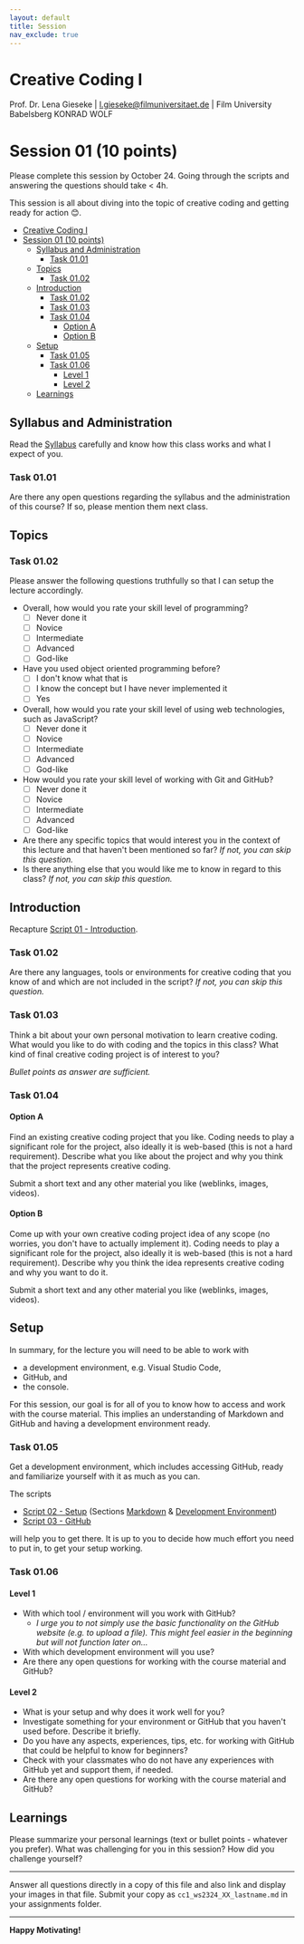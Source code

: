 ```yaml
---
layout: default
title: Session
nav_exclude: true
---
```



# Creative Coding I

Prof. Dr. Lena Gieseke \| l.gieseke@filmuniversitaet.de  \| Film University Babelsberg KONRAD WOLF
  

# Session 01 (10 points)

Please complete this session by October 24. Going through the scripts and answering the questions should take < 4h.  

This session is all about diving into the topic of creative coding and getting ready for action 😊.

* [Creative Coding I](#creative-coding-i)
* [Session 01 (10 points)](#session-01-10-points)
    * [Syllabus and Administration](#syllabus-and-administration)
        * [Task 01.01](#task-0101)
    * [Topics](#topics)
        * [Task 01.02](#task-0102)
    * [Introduction](#introduction)
        * [Task 01.02](#task-0102-1)
        * [Task 01.03](#task-0103)
        * [Task 01.04](#task-0104)
            * [Option A](#option-a)
            * [Option B](#option-b)
    * [Setup](#setup)
        * [Task 01.05](#task-0105)
        * [Task 01.06](#task-0106)
            * [Level 1](#level-1)
            * [Level 2](#level-2)
    * [Learnings](#learnings)

## Syllabus and Administration

Read the [Syllabus](../../index.md) carefully and know how this class works and what I expect of you.

### Task 01.01

Are there any open questions regarding the syllabus and the administration of this course? If so, please mention them next class.

## Topics

### Task 01.02

Please answer the following questions truthfully so that I can setup the lecture accordingly.

* Overall, how would you rate your skill level of programming?
    * [ ] Never done it
    * [ ] Novice
    * [ ] Intermediate
    * [ ] Advanced
    * [ ] God-like
* Have you used object oriented programming before?
    * [ ] I don't know what that is
    * [ ] I know the concept but I have never implemented it
    * [ ] Yes
* Overall, how would you rate your skill level of using web technologies, such as JavaScript?
    * [ ] Never done it
    * [ ] Novice
    * [ ] Intermediate
    * [ ] Advanced
    * [ ] God-like
* How would you rate your skill level of working with Git and GitHub?
    * [ ] Never done it
    * [ ] Novice
    * [ ] Intermediate
    * [ ] Advanced
    * [ ] God-like
* Are there any specific topics that would interest you in the context of this lecture and that haven't been mentioned so far? *If not, you can skip this question.*
* Is there anything else that you would like me to know in regard to this class? *If not, you can skip this question.*



## Introduction

Recapture [Script 01 - Introduction](../../02_scripts/cc1_ws2324_01_intro_script.md).

### Task 01.02

Are there any languages, tools or environments for creative coding that you know of and which are not included in the script? *If not, you can skip this question.*

### Task 01.03

Think a bit about your own personal motivation to learn creative coding. What would you like to do with coding and the topics in this class? What kind of final creative coding project is of interest to you? 

*Bullet points as answer are sufficient.*

### Task 01.04

#### Option A

Find an existing creative coding project that you like. Coding needs to play a significant role for the project, also ideally it is web-based (this is not a hard requirement). Describe what you like about the project and why you think that the project represents creative coding.

Submit a short text and any other material you like (weblinks, images, videos).

#### Option B

Come up with your own creative coding project idea of any scope (no worries, you don't have to actually implement it). Coding needs to play a significant role for the project, also ideally it is web-based (this is not a hard requirement). Describe why you think the idea represents creative coding and why you want to do it.

Submit a short text and any other material you like (weblinks, images, videos).


## Setup

In summary, for the lecture you will need to be able to work with

* a development environment, e.g. Visual Studio Code,
* GitHub, and
* the console.

For this session, our goal is for all of you to know how to access and work with the course material. This implies an understanding of Markdown and GitHub and having a development environment ready.

### Task 01.05

Get a development environment, which includes accessing GitHub, ready and familiarize yourself with it as much as you can.

The scripts

* [Script 02 - Setup](../../02_scripts/cc1_ws2324_02_setup_script.md) (Sections [Markdown](../../02_scripts/cc1_ws2324_02_setup_script.md#markdown) & [Development Environment](../../02_scripts/cc1_ws2324_02_setup_script.md#development-environment))
* [Script 03 - GitHub](../../02_scripts/cc1_ws2324_03_github_script.md)

will help you to get there. It is up to you to decide how much effort you need to put in, to get your setup working. 


### Task 01.06

#### Level 1

* With which tool / environment will you work with GitHub?
    * *I urge you to not simply use the basic functionality on the GitHub website (e.g. to upload a file). This might feel easier in the beginning but will not function later on...*
* With which development environment will you use?
* Are there any open questions for working with the course material and GitHub? 

#### Level 2

* What is your setup and why does it work well for you?
* Investigate something for your environment or GitHub that you haven't used before. Describe it briefly.
* Do you have any aspects, experiences, tips, etc. for working with GitHub that could be helpful to know for beginners?
* Check with your classmates who do not have any experiences with GitHub yet and support them, if needed.
* Are there any open questions for working with the course material and GitHub?

## Learnings

Please summarize your personal learnings (text or bullet points - whatever you prefer). What was challenging for you in this session? How did you challenge yourself?


---

Answer all questions directly in a copy of this file and also link and display your images in that file. Submit your copy as `cc1_ws2324_XX_lastname.md` in your assignments folder.

---

**Happy Motivating!**
